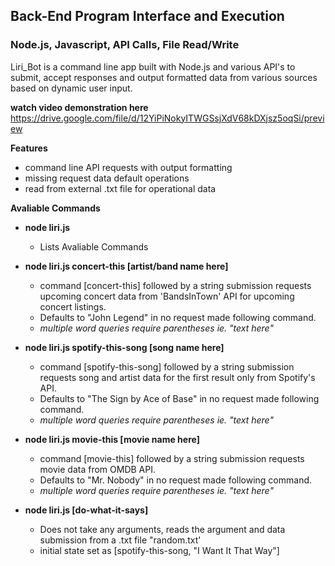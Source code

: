 ## Back-End Program Interface and Execution
### Node.js, Javascript, API Calls, File Read/Write

Liri_Bot is a command line app built with Node.js and various API's to submit, accept responses and output formatted data from various sources based on dynamic user input.

**watch video demonstration here**
https://drive.google.com/file/d/12YiPiNokyITWGSsjXdV68kDXjsz5oqSi/preview

**Features**

* command line API requests with output formatting
* missing request data default operations
* read from external .txt file for operational data

**Avaliable Commands**

* **node liri.js**
  * Lists Avaliable Commands
  
* **node liri.js concert-this [artist/band name here]**
  * command [concert-this] followed by a string submission requests upcoming concert data from 'BandsInTown' API for upcoming concert listings. 
  * Defaults to "John Legend" in no request made following command.
  * *multiple word queries require parentheses ie. "text here"*
  
* **node liri.js spotify-this-song [song name here]**
  * command [spotify-this-song] followed by a string submission requests song and artist data for the first result only from Spotify's API.
  * Defaults to "The Sign by Ace of Base" in no request made following command.
  * *multiple word queries require parentheses ie. "text here"*
  
* **node liri.js movie-this [movie name here]**
  * command [movie-this] followed by a string submission requests movie data from OMDB API.
  * Defaults to "Mr. Nobody" in no request made following command.
  * *multiple word queries require parentheses ie. "text here"*
  
* **node liri.js [do-what-it-says]**
  * Does not take any arguments, reads the argument and data submission from a .txt file "random.txt'
  * initial state set as [spotify-this-song, "I Want It That Way"]
